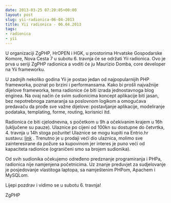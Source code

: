 ```yaml
---
date: 2013-03-25 07:20:05+00:00
layout: post
slug: yii-radionica-06-04-2013
title: Yii radionica - 06.04.2013
tags:
- radionica
- yii
---
```


U organizaciji ZgPHP, HrOPEN i HGK, u prostorima Hrvatske Gospodarske Komore, Nova Cesta 7 u subotu 6. travnja će se održati Yii radionica. Ovo je prva u seriji ZgPHP radionica a voditi će ju Maurizio Domba, core developer na Yii frameworku.

U zadnjih nekoliko godina Yii je postao jedan od najpopularnijih PHP frameworka, poznat po brzini i performansama. Kako bi prošli najvažnije dijelove frameworka, tema radionice će biti izrada jednostavnoga blog enginea. Na ovaj način će svim sudionicima koncept aplikacije biti jasan, bez nepotrebnoga zamaranja sa poslovnom logikom a omogućava predavaču da prođe sve važne dijelove: postavljanje aplikacije, modeliranje podataka, templating, forme, routing, korisnici itd.

Radionica će biti cjelodnevna, s početkom u 9h a očekivanim krajem u 16h (uključene su pauze). Ulaznice po cijeni od 100kn su dostupne do četvrtka, 4. travnja u 14h stoga požurite! Ulaznice se mogu kupiti na Entrio.hr sustavu: [ link](https://www.entrio.hr/event/yii-radionica-688) . Trenutno je u prodaji veći dio ulaznica, molimo sve zainteresirane da požure sa kupovinom jer interes je puno veći od kapaciteta radionice (ograničeni smo sa brojem sudionika).

Od svih sudionika očekujemo određeno predznanje programiranja i PHPa, radionica nije namjenjena početnicima. Uz znanje preduvjet za sudjelovanje je posjedovanje vlastitoga laptopa, sa namještenim PHPom, Apachem i MySQLom.

Lijepi pozdrav i vidimo se u subotu 6. travnja!

ZgPHP
